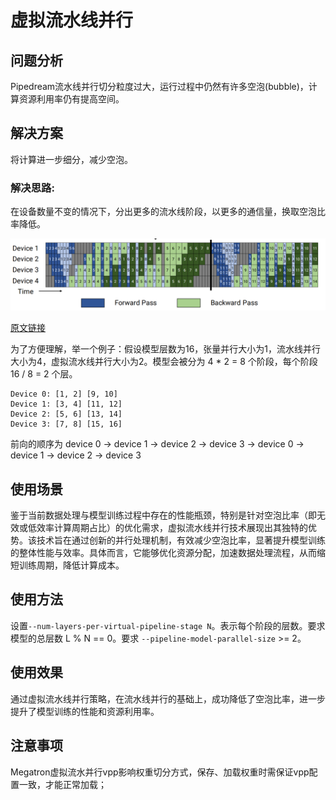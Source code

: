 # 虚拟流水线并行

## 问题分析

Pipedream流水线并行切分粒度过大，运行过程中仍然有许多空泡(bubble)，计算资源利用率仍有提高空间。

## 解决方案

将计算进一步细分，减少空泡。

### 解决思路:

在设备数量不变的情况下，分出更多的流水线阶段，以更多的通信量，换取空泡比率降低。

![alt text](../../sources/images/virtual-pipeline.PNG)

[原文链接](https://people.eecs.berkeley.edu/~matei/papers/2021/sc_megatron_lm.pdf)

为了方便理解，举一个例子：假设模型层数为16，张量并行大小为1，流水线并行大小为4，虚拟流水线并行大小为2。模型会被分为 4 * 2 = 8 个阶段，每个阶段 16 / 8 = 2 个层。

    Device 0: [1, 2] [9, 10]
    Device 1: [3, 4] [11, 12]
    Device 2: [5, 6] [13, 14]
    Device 3: [7, 8] [15, 16]

前向的顺序为 device 0 -> device 1 -> device 2 -> device 3 -> device 0 -> device 1 -> device 2 -> device 3

## 使用场景

鉴于当前数据处理与模型训练过程中存在的性能瓶颈，特别是针对空泡比率（即无效或低效率计算周期占比）的优化需求，虚拟流水线并行技术展现出其独特的优势。该技术旨在通过创新的并行处理机制，有效减少空泡比率，显著提升模型训练的整体性能与效率。具体而言，它能够优化资源分配，加速数据处理流程，从而缩短训练周期，降低计算成本。

## 使用方法

设置`--num-layers-per-virtual-pipeline-stage N`。表示每个阶段的层数。要求模型的总层数 L % N == 0。要求 `--pipeline-model-parallel-size` >= 2。

## 使用效果

通过虚拟流水线并行策略，在流水线并行的基础上，成功降低了空泡比率，进一步提升了模型训练的性能和资源利用率。

## 注意事项

Megatron虚拟流水并行vpp影响权重切分方式，保存、加载权重时需保证vpp配置一致，才能正常加载；

